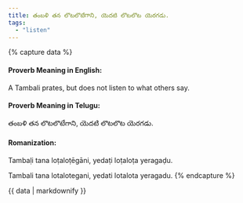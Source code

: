 ```yaml
---
title: తంబళి తన లొటలొటేగాని, యెదటి లొటలొట యెరగడు.
tags:
  - "listen"
---
```


{% capture data %}
#### Proverb Meaning in English:
A Tambali prates, but does not listen to what others say.

#### Proverb Meaning in Telugu:
తంబళి తన లొటలొటేగాని, యెదటి లొటలొట యెరగడు.

#### Romanization:
Tambaḷi tana loṭaloṭēgāni, yedaṭi loṭaloṭa yeragaḍu.

Tambali tana lotalotegani, yedati lotalota yeragadu.
{% endcapture %}

{{ data | markdownify }}

